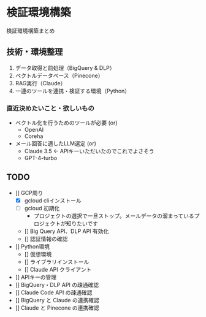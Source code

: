 # 検証環境構築

検証環境構築まとめ

## 技術・環境整理

1. データ取得と前処理（BigQuery & DLP）
2. ベクトルデータベース（Pinecone）
3. RAG実行（Claude）
4. 一連のツールを連携・検証する環境（Python）

### 直近決めたいこと・欲しいもの

- ベクトル化を行うためのツールが必要 (or)
  - OpenAI
  - Coreha
- メール回答に適したLLM選定 (or)
  - Claude 3.5 <- APIキーいただいたのでこれでよさそう
  - GPT-4-turbo

## TODO

- [] GCP周り
  - [x] gcloud cliインストール
  - [ ] gcloud 初期化
    - プロジェクトの選択で一旦ストップ。メールデータの溜まっているプロジェクトが知りたいです
  - [] Big Query API、DLP API 有効化
  - [] 認証情報の確認
- [] Python環境
  - [] 仮想環境
  - [] ライブラリインストール
  - [] Claude API クライアント
- [] APIキーの管理
- [] BigQuery・DLP API の疎通確認
- [] Claude Code API の疎通確認
- [] BigQuery と Claude の連携確認
- [] Claude と Pinecone の連携確認
